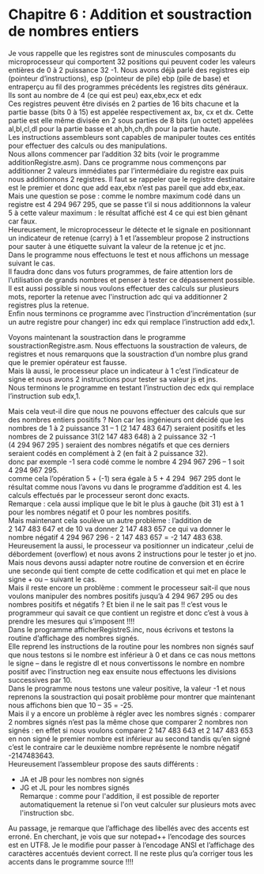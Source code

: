 # Chapitre 6 : Addition et soustraction de nombres entiers
Je vous rappelle que les registres sont de minuscules composants du microprocesseur qui comportent 32 positions qui peuvent coder les valeurs entières de 0 à 2 puissance 32 -1.
Nous avons déjà parlé des registres eip (pointeur d’instructions), esp (pointeur de pile) ebp (pile de base) et entraperçu au fil des programmes précédents les registres dits généraux. <br>
Ils sont au nombre de 4 (ce qui est peu) eax,ebx,ecx et edx <br> 
Ces registres peuvent être divisés en 2 parties de 16 bits chacune et la partie basse (bits 0 à 15) est appelée respectivement ax, bx, cx et dx. Cette partie est elle même divisée en 2 sous parties de 8 bits (un octet) appelées al,bl,cl,dl pour la partie basse et ah,bh,ch,dh pour la partie haute. <br>
Les instructions assembleurs sont capables de manipuler toutes ces entités pour effectuer des calculs ou des manipulations. <br>
Nous allons commencer par l’addition 32 bits (voir le programme additionRegistre.asm). Dans ce programme nous commençons par additionner 2 valeurs immédiates par l’intermédiaire du registre eax puis nous additionnons 2 registres. Il faut se rappeler que le registre destinataire est le premier et donc que add eax,ebx n’est pas pareil que add ebx,eax.
Mais une question se pose : comme le nombre maximum codé dans un registre est 4 294 967 295, que se passe t’il si nous additionnons la valeur 5 à cette valeur maximum : le résultat affiché est 4 ce qui est bien gênant car faux. <br>
Heureusement, le microprocesseur le détecte et le signale en positionnant un indicateur de retenue (carry) à 1 et l’assembleur propose 2 instructions pour sauter à une étiquette suivant la valeur de la retenue jc et jnc.<br> 
Dans le programme nous effectuons le test et nous affichons un message suivant le cas. <br>
Il faudra donc dans vos futurs programmes, de faire attention lors de l’utilisation de grands nombres  et penser à tester ce dépassement possible.<br>
Il est aussi possible si nous voulons effectuer des calculs sur plusieurs mots, reporter la retenue avec l'instruction adc qui va additionner 2 registres plus la retenue.<br>
Enfin nous terminons ce programme avec l’instruction d’incrémentation (sur un autre registre pour changer) inc edx qui remplace l’instruction add edx,1.<br> 

Voyons maintenant la soustraction  dans le programme soustractionRegistre.asm. Nous effectuons la soustraction de valeurs, de registres et nous remarquons que la soustraction d’un nombre plus grand que le premier opérateur  est fausse. <br>
Mais là aussi, le processeur place un indicateur à 1 c’est l’indicateur de signe et nous avons 2 instructions pour tester sa valeur js et jns.<br>
Nous terminons le programme en testant l’instruction dec edx qui remplace l’instruction sub edx,1.<br>

Mais cela veut-il dire que nous ne pouvons effectuer des calculs que sur des nombres entiers positifs ? Non car les ingénieurs ont décidé que les nombres de 1 à 2 puissance 31 – 1  (2 147 483 647) seraient positifs et les nombres de 2 puissance 31(2 147 483 648) à 2 puissance 32 -1 (4 294 967 295 ) seraient des nombres négatifs et que ces derniers seraient codés en complément à 2 (en fait à 2 puissance 32). <br>
donc par exemple -1 sera codé comme le nombre  4 294 967 296 – 1 soit  4 294 967 295.<br>
comme cela l’opération 5 + (-1) sera égale à  5 + 4 294  967 295 dont le résultat comme nous l’avons vu dans le programme d’addition est 4. les calculs effectués par le processeur seront donc exacts. <br>
Remarque : cela aussi implique que le bit le plus à gauche (bit 31) est à 1 pour les nombres négatif et 0 pour les nombres positifs.<br>
Mais maintenant cela soulève un autre problème : l’addition de  2 147 483 647 et de 10 va donner  2 147 483 657 ce qui va donner le nombre négatif   4 294 967 296 -  2 147 483 657 = -2 147 483 638. <br> 
Heureusement la aussi, le processeur va positionner un indicateur ,celui de débordement (overflow) et nous avons 2 instructions pour le tester jo et jno.<br>
Mais nous devons aussi adapter notre routine de conversion et en écrire une seconde qui tient compte de cette codification et qui met en place le signe + ou – suivant le cas. <br>
Mais il reste encore un problème : comment le processeur sait-il que nous voulons manipuler des nombres positifs jusqu’à  4 294 967 295 ou des nombres positifs et négatifs ? Et bien il ne le sait pas !! c’est vous le programmeur qui savait ce que contient un registre et donc c’est à vous à prendre les mesures qui s’imposent !!!!<br>
Dans le programme afficherRegistreS.inc, nous écrivons et testons la routine d’affichage des nombres signés.<br>
Elle reprend les instructions de la routine pour les nombres non signés sauf que nous testons si le nombre est inférieur à 0 et dans ce cas nous mettons le signe – dans le registre dl et nous convertissons le nombre en nombre positif avec l’instruction neg eax ensuite nous effectuons les divisions successives par 10. <br>
Dans le programme nous testons une valeur positive, la valeur -1 et nous reprenons la soustraction qui posait problème pour montrer que maintenant nous affichons bien que 10 – 35 = -25.<br>
Mais il y a encore un problème à régler avec les nombres signés : comparer 2 nombres signés n’est pas la même chose que comparer 2 nombres non signés : en effet si nous voulons comparer 2 147 483 643 et 2 147 483 653   en non signé le premier nombre est inférieur au second tandis qu’en signé c’est le contraire car le deuxième nombre représente le nombre négatif -2147483643.<br>
Heureusement l’assembleur propose des sauts différents : <br>
- JA et JB pour les nombres non signés
- JG et JL pour les nombres signés<br>
Remarque : comme pour l'addition, il est possible de reporter automatiquement la retenue si l'on veut calculer sur plusieurs mots avec l'instruction sbc.<br>

Au passage, je remarque que l’affichage des libellés avec des accents est erroné. En cherchant, je vois que sur notepad++ l’encodage des sources est en UTF8. Je le modifie pour passer à l’encodage ANSI et l’affichage des caractères accentués devient correct. Il ne reste plus qu’a corriger tous les accents dans le programme source !!!!<br>
